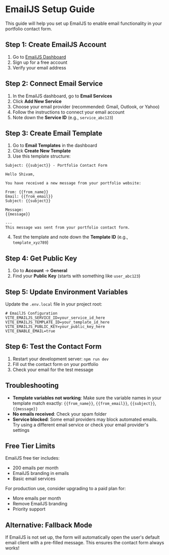 # EmailJS Setup Guide

This guide will help you set up EmailJS to enable email functionality in your portfolio contact form.

## Step 1: Create EmailJS Account

1. Go to [EmailJS Dashboard](https://dashboard.emailjs.com/)
2. Sign up for a free account
3. Verify your email address

## Step 2: Connect Email Service

1. In the EmailJS dashboard, go to **Email Services**
2. Click **Add New Service**
3. Choose your email provider (recommended: Gmail, Outlook, or Yahoo)
4. Follow the instructions to connect your email account
5. Note down the **Service ID** (e.g., `service_abc123`)

## Step 3: Create Email Template

1. Go to **Email Templates** in the dashboard
2. Click **Create New Template**
3. Use this template structure:

```
Subject: {{subject}} - Portfolio Contact Form

Hello Shivam,

You have received a new message from your portfolio website:

From: {{from_name}}
Email: {{from_email}}
Subject: {{subject}}

Message:
{{message}}

---
This message was sent from your portfolio contact form.
```

4. Test the template and note down the **Template ID** (e.g., `template_xyz789`)

## Step 4: Get Public Key

1. Go to **Account** → **General**
2. Find your **Public Key** (starts with something like `user_abc123`)

## Step 5: Update Environment Variables

Update the `.env.local` file in your project root:

```env
# EmailJS Configuration
VITE_EMAILJS_SERVICE_ID=your_service_id_here
VITE_EMAILJS_TEMPLATE_ID=your_template_id_here
VITE_EMAILJS_PUBLIC_KEY=your_public_key_here
VITE_ENABLE_EMAIL=true
```

## Step 6: Test the Contact Form

1. Restart your development server: `npm run dev`
2. Fill out the contact form on your portfolio
3. Check your email for the test message

## Troubleshooting

- **Template variables not working**: Make sure the variable names in your template match exactly: `{{from_name}}`, `{{from_email}}`, `{{subject}}`, `{{message}}`
- **No emails received**: Check your spam folder
- **Service blocked**: Some email providers may block automated emails. Try using a different email service or check your email provider's settings

## Free Tier Limits

EmailJS free tier includes:
- 200 emails per month
- EmailJS branding in emails
- Basic email services

For production use, consider upgrading to a paid plan for:
- More emails per month
- Remove EmailJS branding
- Priority support

## Alternative: Fallback Mode

If EmailJS is not set up, the form will automatically open the user's default email client with a pre-filled message. This ensures the contact form always works!
